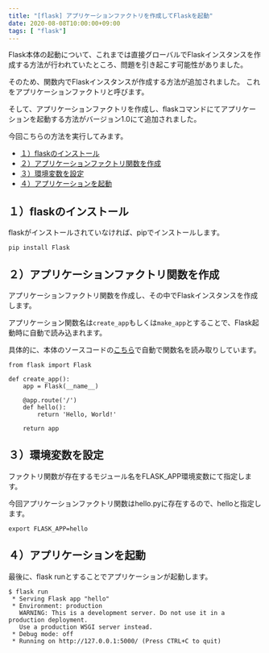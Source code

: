 ```yaml
---
title: "[flask] アプリケーションファクトリを作成してFlaskを起動"
date: 2020-08-08T10:00:00+09:00
tags: [ "flask"]
---
```


Flask本体の起動について、これまでは直接グローバルでFlaskインスタンスを作成する方法が行われていたところ、問題を引き起こす可能性がありました。

そのため、関数内でFlaskインスタンスが作成する方法が追加されました。
これをアプリケーションファクトリと呼びます。

そして、アプリケーションファクトリを作成し、flaskコマンドにてアプリケーションを起動する方法がバージョン1.0にて追加されました。

今回こちらの方法を実行してみます。

- [１）flaskのインストール](#１flaskのインストール)
- [２）アプリケーションファクトリ関数を作成](#２アプリケーションファクトリ関数を作成)
- [３）環境変数を設定](#３環境変数を設定)
- [４）アプリケーションを起動](#４アプリケーションを起動)

## １）flaskのインストール

flaskがインストールされていなければ、pipでインストールします。

```
pip install Flask
```

## ２）アプリケーションファクトリ関数を作成

アプリケーションファクトリ関数を作成し、その中でFlaskインスタンスを作成します。

アプリケーション関数名は`create_app`もしくは`make_app`とすることで、Flask起動時に自動で読み込まれます。

具体的に、本体のソースコードの[こちら](https://github.com/pallets/flask/blob/1.0.x/flask/cli.py#L72)で自動で関数名を読み取りしています。


```
from flask import Flask

def create_app():
    app = Flask(__name__)

    @app.route('/')
    def hello():
        return 'Hello, World!'

    return app
```

## ３）環境変数を設定

ファクトリ関数が存在するモジュール名をFLASK_APP環境変数にて指定します。

今回アプリケーションファクトリ関数はhello.pyに存在するので、helloと指定します。

```
export FLASK_APP=hello 
```

## ４）アプリケーションを起動

最後に、flask runとすることでアプリケーションが起動します。

```
$ flask run
 * Serving Flask app "hello"
 * Environment: production
   WARNING: This is a development server. Do not use it in a production deployment.
   Use a production WSGI server instead.
 * Debug mode: off
 * Running on http://127.0.0.1:5000/ (Press CTRL+C to quit)
```
